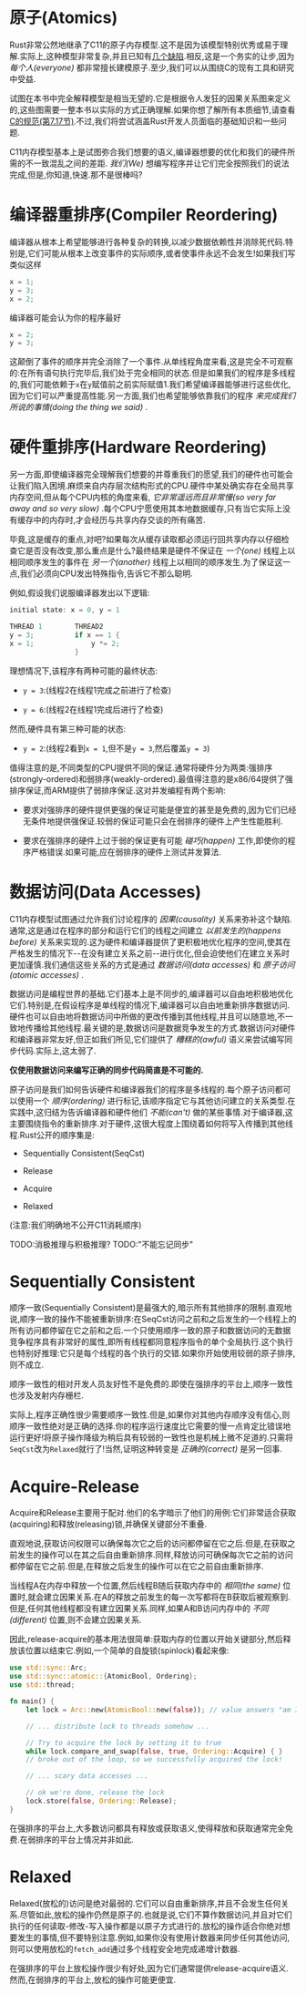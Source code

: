 # 原子(Atomics)

Rust非常公然地继承了C11的原子内存模型.这不是因为该模型特别优秀或易于理解.实际上,这种模型非常复杂,并且已知有[几个缺陷](http://plv.mpi-sws.org/c11comp/popl15.pdf).相反,这是一个务实的让步,因为 *每个人(everyone)* 都非常擅长建模原子.至少,我们可以从围绕C的现有工具和研究中受益.

试图在本书中完全解释模型是相当无望的.它是根据令人发狂的因果关系图来定义的,这些图需要一整本书以实际的方式正确理解.如果你想了解所有本质细节,请查看[C的规范(第7.17节)](http://www.open-std.org/jtc1/sc22/wg14/www/standards.html#9899).不过,我们将尝试涵盖Rust开发人员面临的基础知识和一些问题.

C11内存模型基本上是试图弥合我们想要的语义,编译器想要的优化和我们的硬件所需的不一致混乱之间的差距. *我们(We)* 想编写程序并让它们完全按照我们的说法完成,但是,你知道,快速.那不是很棒吗?

# 编译器重排序(Compiler Reordering)

编译器从根本上希望能够进行各种复杂的转换,以减少数据依赖性并消除死代码.特别是,它们可能从根本上改变事件的实际顺序,或者使事件永远不会发生!如果我们写类似这样

```Rust
x = 1;
y = 3;
x = 2;
```

编译器可能会认为你的程序最好

```Rust
x = 2;
y = 3;
```

这颠倒了事件的顺序并完全消除了一个事件.从单线程角度来看,这是完全不可观察的:在所有语句执行完毕后,我们处于完全相同的状态.但是如果我们的程序是多线程的,我们可能依赖于`x`在`y`赋值前之前实际赋值1.我们希望编译器能够进行这些优化,因为它们可以严重提高性能.另一方面,我们也希望能够依靠我们的程序 *来完成我们所说的事情(doing the thing we said)* .

# 硬件重排序(Hardware Reordering)

另一方面,即使编译器完全理解我们想要的并尊重我们的愿望,我们的硬件也可能会让我们陷入困境.麻烦来自内存层次结构形式的CPU.硬件中某处确实存在全局共享内存空间,但从每个CPU内核的角度来看, *它非常遥远而且非常慢(so very far away and so very slow)* .每个CPU宁愿使用其本地数据缓存,只有当它实际上没有缓存中的内存时,才会经历与共享内存交谈的所有痛苦.

毕竟,这是缓存的重点,对吧?如果每次从缓存读取都必须运行回共享内存以仔细检查它是否没有改变,那么重点是什么?最终结果是硬件不保证在 *一个(one)* 线程上以相同顺序发生的事件在 *另一个(another)* 线程上以相同的顺序发生.为了保证这一点,我们必须向CPU发出特殊指令,告诉它不那么聪明.

例如,假设我们说服编译器发出以下逻辑:

```Rust
initial state: x = 0, y = 1

THREAD 1        THREAD2
y = 3;          if x == 1 {
x = 1;              y *= 2;
                }
```

理想情况下,该程序有两种可能的最终状态:

- `y = 3`:(线程2在线程1完成之前进行了检查)

- `y = 6`:(线程2在线程1完成后进行了检查)

然而,硬件具有第三种可能的状态:

- `y = 2`:(线程2看到`x = 1`,但不是`y = 3`,然后覆盖`y = 3`)

值得注意的是,不同类型的CPU提供不同的保证.通常将硬件分为两类:强排序(strongly-ordered)和弱排序(weakly-ordered).最值得注意的是x86/64提供了强排序保证,而ARM提供了弱排序保证.这对并发编程有两个影响:

- 要求对强排序的硬件提供更强的保证可能是便宜的甚至是免费的,因为它们已经无条件地提供强保证.较弱的保证可能只会在弱排序的硬件上产生性能胜利.

- 要求在强排序的硬件上过于弱的保证更有可能 *碰巧(happen)* 工作,即使你的程序严格错误.如果可能,应在弱排序的硬件上测试并发算法.

# 数据访问(Data Accesses)

C11内存模型试图通过允许我们讨论程序的 *因果(causality)* 关系来弥补这个缺陷.通常,这是通过在程序的部分和运行它们的线程之间建立 *以前发生的(happens before)* 关系来实现的.这为硬件和编译器提供了更积极地优化程序的空间,使其在严格发生的情况下--在没有建立关系之前--进行优化,但会迫使他们在建立关系时更加谨慎.我们通信这些关系的方式是通过 *数据访问(data accesses)* 和 *原子访问(atomic accesses)* .

数据访问是编程世界的基础.它们基本上是不同步的,编译器可以自由地积极地优化它们.特别是,在假设程序是单线程的情况下,编译器可以自由地重新排序数据访问.硬件也可以自由地将数据访问中所做的更改传播到其他线程,并且可以随意地,不一致地传播给其他线程.最关键的是,数据访问是数据竞争发生的方式.数据访问对硬件和编译器非常友好,但正如我们所见,它们提供了 *糟糕的(awful)* 语义来尝试编写同步代码.实际上,这太弱了.

**仅使用数据访问来编写正确的同步代码简直是不可能的.**

原子访问是我们如何告诉硬件和编译器我们的程序是多线程的.每个原子访问都可以使用一个 *顺序(ordering)* 进行标记,该顺序指定它与其他访问建立的关系类型.在实践中,这归结为告诉编译器和硬件他们 *不能(can't)* 做的某些事情.对于编译器,这主要围绕指令的重新排序.对于硬件,这很大程度上围绕着如何将写入传播到其他线程.Rust公开的顺序集是:

- Sequentially Consistent(SeqCst)

- Release

- Acquire

- Relaxed

(注意:我们明确地不公开C11消耗顺序)

TODO:消极推理与积极推理? TODO:"不能忘记同步"

# Sequentially Consistent

顺序一致(Sequentially Consistent)是最强大的,暗示所有其他排序的限制.直观地说,顺序一致的操作不能被重新排序:在SeqCst访问之前和之后发生的一个线程上的所有访问都停留在它之前和之后.一个只使用顺序一致的原子和数据访问的无数据竞争程序具有非常好的属性,即所有线程都同意程序指令的单个全局执行.这个执行也特别好推理:它只是每个线程的各个执行的交错.如果你开始使用较弱的原子排序,则不成立.

顺序一致性的相对开发人员友好性不是免费的.即使在强排序的平台上,顺序一致性也涉及发射内存栅栏.

实际上,程序正确性很少需要顺序一致性.但是,如果你对其他内存顺序没有信心,则顺序一致性绝对是正确的选择.你的程序运行速度比它需要的慢一点肯定比错误地运行更好!将原子操作降级为稍后具有较弱的一致性也是机械上微不足道的.只需将`SeqCst`改为`Relaxed`就行了!当然,证明这种转变是 *正确的(correct)* 是另一回事.

# Acquire-Release

Acquire和Release主要用于配对.他们的名字暗示了他们的用例:它们非常适合获取(acquiring)和释放(releasing)锁,并确保关键部分不重叠.

直观地说,获取访问权限可以确保每次它之后的访问都停留在它之后.但是,在获取之前发生的操作可以在其之后自由重新排序.同样,释放访问可确保每次它之前的访问都停留在它之前.但是,在释放之后发生的操作可以在它之前自由重新排序.

当线程A在内存中释放一个位置,然后线程B随后获取内存中的 *相同(the same)* 位置时,就会建立因果关系.在A的释放之前发生的每一次写都将在B获取后被观察到.但是,任何其他线程都没有建立因果关系.同样,如果A和B访问内存中的 *不同(different)* 位置,则不会建立因果关系.

因此,release-acquire的基本用法很简单:获取内存的位置以开始关键部分,然后释放该位置以结束它.例如,一个简单的自旋锁(spinlock)看起来像:

```Rust
use std::sync::Arc;
use std::sync::atomic::{AtomicBool, Ordering};
use std::thread;

fn main() {
    let lock = Arc::new(AtomicBool::new(false)); // value answers "am I locked?"

    // ... distribute lock to threads somehow ...

    // Try to acquire the lock by setting it to true
    while lock.compare_and_swap(false, true, Ordering::Acquire) { }
    // broke out of the loop, so we successfully acquired the lock!

    // ... scary data accesses ...

    // ok we're done, release the lock
    lock.store(false, Ordering::Release);
}
```

在强排序的平台上,大多数访问都具有释放或获取语义,使得释放和获取通常完全免费.在弱排序的平台上情况并非如此.

# Relaxed

Relaxed(放松的)访问是绝对最弱的.它们可以自由重新排序,并且不会发生任何关系.尽管如此,放松的操作仍然是原子的.也就是说,它们不算作数据访问,并且对它们执行的任何读取-修改-写入操作都是以原子方式进行的.放松的操作适合你绝对想要发生的事情,但不要特别注意.例如,如果你没有使用计数器来同步任何其他访问,则可以使用放松的`fetch_add`通过多个线程安全地完成递增计数器.

在强排序的平台上放松操作很少有好处,因为它们通常提供release-acquire语义.然而,在弱排序的平台上,放松的操作可能更便宜.